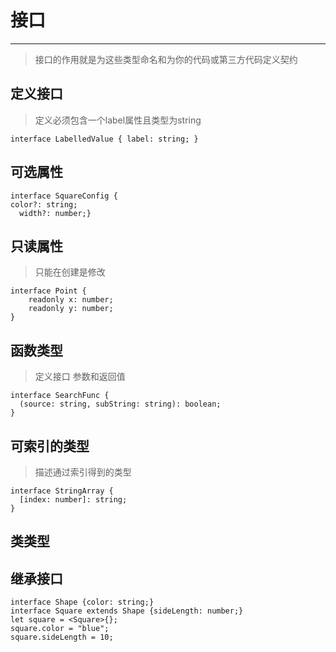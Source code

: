 # 接口
---

>接口的作用就是为这些类型命名和为你的代码或第三方代码定义契约

## 定义接口
>定义必须包含一个label属性且类型为string

```
interface LabelledValue { label: string; }
```

## 可选属性

```
interface SquareConfig {
color?: string;
  width?: number;}
```

## 只读属性
> 只能在创建是修改

```
interface Point {
    readonly x: number;
    readonly y: number;
}
```

## 函数类型
>定义接口 参数和返回值

```
interface SearchFunc {
  (source: string, subString: string): boolean;
}
```
## 可索引的类型
>描述通过索引得到的类型

```
interface StringArray {
  [index: number]: string;
}
```
## 类类型

## 继承接口

```
interface Shape {color: string;}
interface Square extends Shape {sideLength: number;}
let square = <Square>{};
square.color = "blue";
square.sideLength = 10;
```
